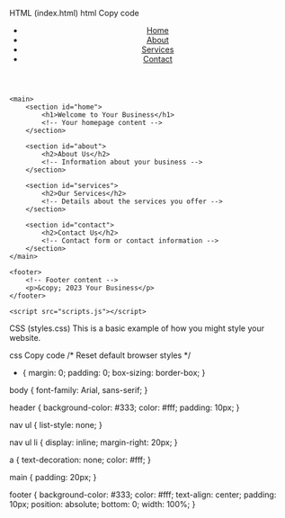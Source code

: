 HTML (index.html)
html
Copy code
<!DOCTYPE html>
<html lang="en">
<head>
    <meta charset="UTF-8">
    <title>Your Business</title>
    <link rel="stylesheet" href="styles.css">
</head>
<body>
    <header>
        <nav>
            <ul>
                <li><a href="#home">Home</a></li>
                <li><a href="#about">About</a></li>
                <li><a href="#services">Services</a></li>
                <li><a href="#contact">Contact</a></li>
            </ul>
        </nav>
    </header>

    <main>
        <section id="home">
            <h1>Welcome to Your Business</h1>
            <!-- Your homepage content -->
        </section>

        <section id="about">
            <h2>About Us</h2>
            <!-- Information about your business -->
        </section>

        <section id="services">
            <h2>Our Services</h2>
            <!-- Details about the services you offer -->
        </section>

        <section id="contact">
            <h2>Contact Us</h2>
            <!-- Contact form or contact information -->
        </section>
    </main>

    <footer>
        <!-- Footer content -->
        <p>&copy; 2023 Your Business</p>
    </footer>

    <script src="scripts.js"></script>
</body>
</html>
CSS (styles.css)
This is a basic example of how you might style your website.

css
Copy code
/* Reset default browser styles */
* {
    margin: 0;
    padding: 0;
    box-sizing: border-box;
}

body {
    font-family: Arial, sans-serif;
}

header {
    background-color: #333;
    color: #fff;
    padding: 10px;
}

nav ul {
    list-style: none;
}

nav ul li {
    display: inline;
    margin-right: 20px;
}

a {
    text-decoration: none;
    color: #fff;
}

main {
    padding: 20px;
}

footer {
    background-color: #333;
    color: #fff;
    text-align: center;
    padding: 10px;
    position: absolute;
    bottom: 0;
    width: 100%;
}
